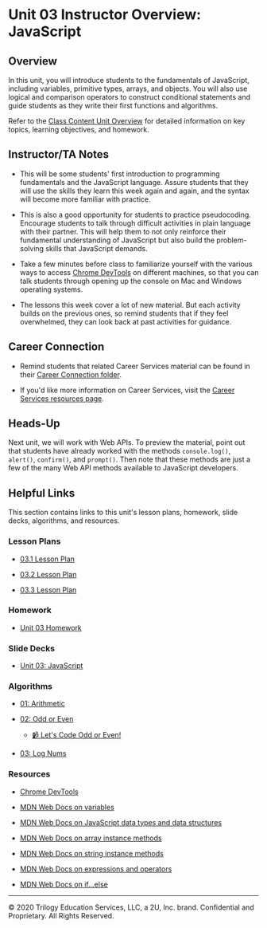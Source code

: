 # Unit 03 Instructor Overview: JavaScript

## Overview

In this unit, you will introduce students to the fundamentals of JavaScript, including variables, primitive types, arrays, and objects. You will also use logical and comparison operators to construct conditional statements and guide students as they write their first functions and algorithms. 

Refer to the [Class Content Unit Overview](../../../01-Class-Content/03-JavaScript/README.md) for detailed information on key topics, learning objectives, and homework.

## Instructor/TA Notes

* This will be some students' first introduction to programming fundamentals and the JavaScript language. Assure students that they will use the skills they learn this week again and again, and the syntax will become more familiar with practice. 

* This is also a good opportunity for students to practice pseudocoding. Encourage students to talk through difficult activities in plain language with their partner. This will help them to not only reinforce their fundamental understanding of JavaScript but also build the problem-solving skills that JavaScript demands. 

* Take a few minutes before class to familiarize yourself with the various ways to access [Chrome DevTools](https://developers.google.com/web/tools/chrome-devtools/open) on different machines, so that you can talk students through opening up the console on Mac and Windows operating systems.

* The lessons this week cover a lot of new material. But each activity builds on the previous ones, so remind students that if they feel overwhelmed, they can look back at past activities for guidance. 

## Career Connection

* Remind students that related Career Services material can be found in their [Career Connection folder](../../../01-Class-Content/03-JavaScript/04-Career-Connection/README.md).

* If you'd like more information on Career Services, visit the [Career Services resources page](http://bit.ly/CodingCS).

## Heads-Up

Next unit, we will work with Web APIs. To preview the material, point out that students have already worked with the methods `console.log()`, `alert()`, `confirm()`, and `prompt()`. Then note that these methods are just a few of the many Web API methods available to JavaScript developers. 

## Helpful Links

This section contains links to this unit's lesson plans, homework, slide decks, algorithms, and resources.

### Lesson Plans

* [03.1 Lesson Plan](01-Day_Intro-JS/03.1-LESSON-PLAN.md)

* [03.2 Lesson Plan](02-Day_Loops-and-More/03.2-LESSON-PLAN.md)

* [03.3 Lesson Plan](03-Day_Objects/03.3-LESSON-PLAN.md)

### Homework

* [Unit 03 Homework](../../../01-Class-Content/03-JavaScript/02-Homework)

### Slide Decks

* [Unit 03: JavaScript](https://docs.google.com/presentation/d/125APA1-Q3Tu6Sjevvriy2BQy7y7LCrEqxUlovWNGBt0/edit?usp=sharing)

### Algorithms

* [01: Arithmetic](../../../01-Class-Content/03-JavaScript/03-Algorithms/01-arithmetic)

* [02: Odd or Even](../../../01-Class-Content/03-JavaScript/03-Algorithms/02-odd-or-even)

  * [📹 Let's Code Odd or Even!](https://2u-20.wistia.com/medias/bnqjr1owj7)

* [03: Log Nums](../../../01-Class-Content/03-JavaScript/03-Algorithms/03-log-nums)

### Resources

* [Chrome DevTools](https://developers.google.com/web/tools/chrome-devtools/open)

* [MDN Web Docs on variables](https://developer.mozilla.org/en-US/docs/Glossary/Variable)

* [MDN Web Docs on JavaScript data types and data structures](https://developer.mozilla.org/en-US/docs/Web/JavaScript/Data_structures)

* [MDN Web Docs on array instance methods](https://developer.mozilla.org/en-US/docs/Web/JavaScript/Reference/Global_Objects/Array#Instance_methods)

* [MDN Web Docs on string instance methods](https://developer.mozilla.org/en-US/docs/Web/JavaScript/Reference/Global_Objects/String#Instance_methods)

* [MDN Web Docs on expressions and operators](https://developer.mozilla.org/en-US/docs/Web/JavaScript/Guide/Expressions_and_Operators)

* [MDN Web Docs on if...else](https://developer.mozilla.org/en-US/docs/Web/JavaScript/Reference/Statements/if...else)

---
© 2020 Trilogy Education Services, LLC, a 2U, Inc. brand. Confidential and Proprietary. All Rights Reserved.
